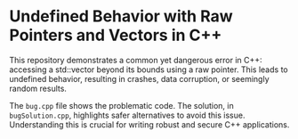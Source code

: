 # Undefined Behavior with Raw Pointers and Vectors in C++

This repository demonstrates a common yet dangerous error in C++: accessing a std::vector beyond its bounds using a raw pointer.  This leads to undefined behavior, resulting in crashes, data corruption, or seemingly random results.

The `bug.cpp` file shows the problematic code.  The solution, in `bugSolution.cpp`, highlights safer alternatives to avoid this issue.  Understanding this is crucial for writing robust and secure C++ applications.